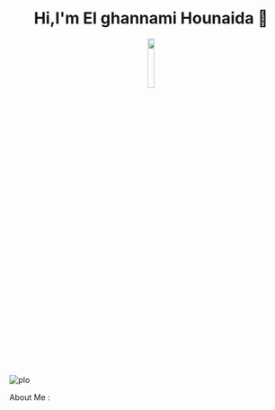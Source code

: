 <h1 align="center">Hi,I'm El ghannami Hounaida 👋</h1>
<p align="center">
  <a href="https://www.linkedin.com/in/el-ghannami-hounaida-a35202216/"><img src="https://cdn-icons-png.flaticon.com/512/174/174857.png" width="15%"/></a>
  
  </p>
  

![plo](https://user-images.githubusercontent.com/114807981/204639110-c4292421-abf8-42f7-838c-621cbae3b78b.PNG)


About Me :

